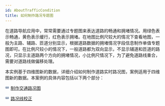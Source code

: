 ```yaml
---
id: AboutTrafficCondition
title: 如何制作路况专题图
---
```

在道路导航应用中，常常需要通过专题图来表达道路的畅通和拥堵情况。用绿色表示畅通，黄色表示缓行，红色表示拥堵。在地图比例尺较大的情况下查看地图，一般为主路、辅路、匝道分别显示，根据道路数据的拥堵情况字段信息制作单值专题图即可。在比例尺较小的情况下，一般道路都为双向显示，不显示辅道和匝道的路况，只显示主道路两个方向的拥堵情况，小比例尺情况下，为了避免道路线重合，需要对道路线做偏移处理。

本实例基于四维图新的数据，详细介绍如何制作道路实时路况图，案例适用于四维图新的数据。本案例的具体内容包括以下两个部分：

![](../../img/smalltitle.png) [制作交通路况图](TrafficLine.htm)

![](../../img/smalltitle.png) [路况线校正](TrafficLineRevise.htm)

